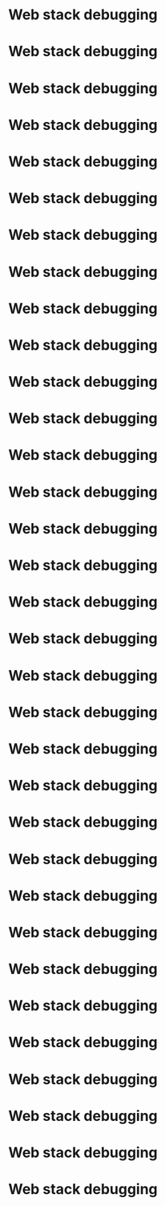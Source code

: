 # Web stack debugging 
# Web stack debugging 
# Web stack debugging 
# Web stack debugging 
# Web stack debugging 
# Web stack debugging 
# Web stack debugging 
# Web stack debugging 
# Web stack debugging 
# Web stack debugging 
# Web stack debugging 
# Web stack debugging 
# Web stack debugging 
# Web stack debugging 
# Web stack debugging 
# Web stack debugging 
# Web stack debugging 
# Web stack debugging 
# Web stack debugging 
# Web stack debugging 
# Web stack debugging 
# Web stack debugging 
# Web stack debugging 
# Web stack debugging 
# Web stack debugging 
# Web stack debugging 
# Web stack debugging 
# Web stack debugging 
# Web stack debugging 
# Web stack debugging 
# Web stack debugging 
# Web stack debugging 
# Web stack debugging 

